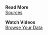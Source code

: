 **Read More**<br/>
[Sources](https://docs.wavefront.com/sources_managing.html)

**Watch Videos**<br/>
[Browse Your Data](https://vmwaretv.vmware.com/media/t/1_ubikydhv/252649793)
